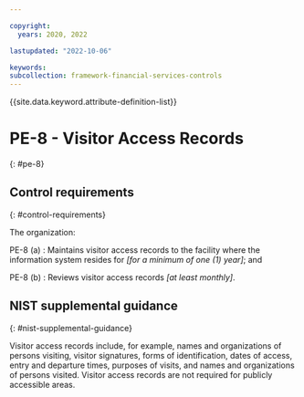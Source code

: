 ```yaml
---

copyright:
  years: 2020, 2022

lastupdated: "2022-10-06"

keywords: 
subcollection: framework-financial-services-controls
---
```


{{site.data.keyword.attribute-definition-list}}

               
# PE-8 - Visitor Access Records
{: #pe-8}

## Control requirements
{: #control-requirements}

The organization:

PE-8 (a)
    : Maintains visitor access records to the facility where the information system resides for _[for a minimum of one (1) year]_; and

PE-8 (b)
    : Reviews visitor access records _[at least monthly]_.

## NIST supplemental guidance
{: #nist-supplemental-guidance}

Visitor access records include, for example, names and organizations of persons visiting, visitor signatures, forms of identification, dates of access, entry and departure times, purposes of visits, and names and organizations of persons visited. Visitor access records are not required for publicly accessible areas.





